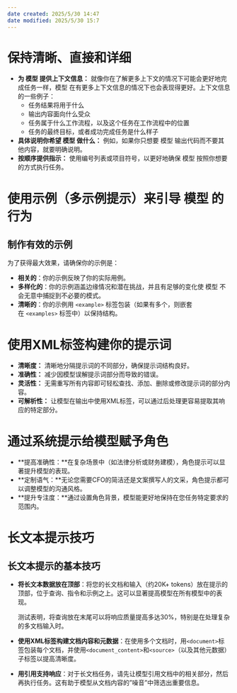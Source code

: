 ```yaml
---
date created: 2025/5/30 14:47
date modified: 2025/5/30 15:7
---
```

# 保持清晰、直接和详细

- **为 模型 提供上下文信息：** 就像你在了解更多上下文的情况下可能会更好地完成任务一样，模型 在有更多上下文信息的情况下也会表现得更好。上下文信息的一些例子：
	- 任务结果将用于什么
	- 输出内容面向什么受众
	- 任务属于什么工作流程，以及这个任务在工作流程中的位置
	- 任务的最终目标，或者成功完成任务是什么样子
- **具体说明你希望 模型 做什么：** 例如，如果你只想要 模型 输出代码而不要其他内容，就要明确说明。
- **按顺序提供指示：** 使用编号列表或项目符号，以更好地确保 模型 按照你想要的方式执行任务。

# 使用示例（多示例提示）来引导 模型 的行为

## 制作有效的示例

为了获得最大效果，请确保你的示例是：

- **相关的**：你的示例反映了你的实际用例。
- **多样化的**：你的示例涵盖边缘情况和潜在挑战，并且有足够的变化使 模型 不会无意中捕捉到不必要的模式。
- **清晰的**：你的示例用 `<example>` 标签包装（如果有多个，则嵌套在 `<examples>` 标签中）以保持结构。

# 使用XML标签构建你的提示词

- **清晰度：** 清晰地分隔提示词的不同部分，确保提示词结构良好。
- **准确性：** 减少因模型误解提示词部分而导致的错误。
- **灵活性：** 无需重写所有内容即可轻松查找、添加、删除或修改提示词的部分内容。
- **可解析性：** 让模型在输出中使用XML标签，可以通过后处理更容易提取其响应的特定部分。

# 通过系统提示给模型赋予角色

- **提高准确性：**在复杂场景中（如法律分析或财务建模），角色提示可以显著提升模型的表现。
- **定制语气：**无论您需要CFO的简洁还是文案撰写人的文采，角色提示都可以调整模型的沟通风格。
- **提升专注度：**通过设置角色背景，模型能更好地保持在您任务特定要求的范围内。

# 长文本提示技巧

## 长文本提示的基本技巧

- **将长文本数据放在顶部**：将您的长文档和输入（约20K+ tokens）放在提示的顶部，位于查询、指令和示例之上。这可以显著提高模型在所有模型中的表现。

	测试表明，将查询放在末尾可以将响应质量提高多达30%，特别是在处理复杂的多文档输入时。

- **使用XML标签构建文档内容和元数据**：在使用多个文档时，用`<document>`标签包装每个文档，并使用`<document_content>`和`<source>`（以及其他元数据）子标签以提高清晰度。

- **用引用支持响应**：对于长文档任务，请先让模型引用文档中的相关部分，然后再执行任务。这有助于模型从文档内容的”噪音”中筛选出重要信息。